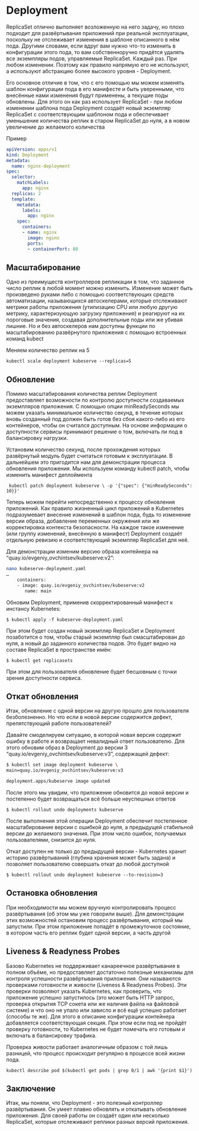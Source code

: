 # Deployment

ReplicaSet отлично выполняет возложенную на него задачу, но плохо подходит для развёртывания приложений при реальной эксплуатации, поскольку не отслеживает изменения в шаблоне описанного в нём пода. Другими словами, если вдруг вам нужно что-то изменить в конфигурации этого пода, то вам собственноручно  придётся удалять все экземпляры подов, управляемые ReplicaSet. Каждый раз. При любом изменении. Поэтому как правило напрямую его не используют, а используют абстракцию более высокого уровня - Deployment. 

Его основное отличие в том, что с его помощью мы можем изменять шаблон конфигурации пода в его манифесте и быть уверенными, что внесённые нами изменения будут применены, а текущие поды обновлены. Для этого он как раз использует ReplicaSet - при любом изменении шаблона пода Deployment создаёт новый экземпляр ReplicaSet с соответствующим шаблоном пода и обеспечивает уменьшение количества реплик в старом ReplicaSet до нуля, а в новом увеличение до желаемого количества

Пример

```yaml
apiVersion: apps/v1
kind: Deployment
metadata:
  name: nginx-deployment
spec:
  selector:
    matchLabels:
      app: nginx
  replicas: 2
  template:
    metadata:
      labels:
        app: nginx
    spec:
      containers:
      - name: nginx
        image: nginx
        ports:
        - containerPort: 80
```

## Масштабирование
Одно из преимуществ контроллеров репликации в том, что заданное число реплик в любой момент можно изменить. Изменение может быть произведено руками либо с помощью соответствующих средств автоматизации, называющихся автоскелерами, которые отслеживают метрики работы приложения (утилизацию CPU или любую другую метрику, характеризующую загрузку приложения) и реагируют на их пороговые значения, создавая дополнительные поды или же убивая лишние. Но и без автоскелеров нам доступны функции по масштабированию развёрнутого приложения с помощью встроенных команд kubect

Меняем количество реплик на 5

`kubectl scale deployment kubeserve --replicas=5`

## Обновление
Помимо масштабирования количества реплик Deployment предоставляет возможности по контролю доступности создаваемых экземпляров приложения. С помощью опции minReadySeconds мы можем указать минимальное количество секунд, в течение которых вновь созданный под должен быть готов без сбоя какого-либо из его контейнеров, чтобы он считался доступным. На основе информации о доступности сервисы принимают решение о том, включать ли под в балансировку нагрузки. 

Установим количество секунд, после прохождения которых развёрнутый модуль будет считаться готовым к эксплуатации. В дальнейшем это пригодится нам для демонстрации процесса обновления приложения. Мы используем команду kubectl patch, чтобы изменить манифест деплоймента

` kubectl patch deployment kubeserve \
-p '{"spec": {"minReadySeconds": 10}}'`

Теперь можем перейти непосредственно к процессу обновления приложений. Как правило жизненный цикл приложений в Kubernetes подразумевает внесение изменений в шаблон пода, будь то изменение версии образа, добавление переменных окружения или же корректировка контекста безопасности. На каждое такое изменение (или группу изменений, внесённую в манифест) Deployment создаёт отдельную ревизию и соответствующий экземпляр ReplicaSet для неё.

Для демонстрации изменим версию образа контейнера на “quay.io/evgeniy_ovchintsev/kubeserve:v2”:

```bash
nano kubeserve-deployment.yaml
…
    containers:
    - image: quay.io/evgeniy_ovchintsev/kubeserve:v2
       name: main
```

Обновим Deployment, применив скорректированный манифест к  инстансу Kubernetes:

`$ kubectl apply -f kubeserve-deployment.yaml`

При этом будет создан новый экземпляр ReplicaSet и Deployment позаботится о том, чтобы старый экземпляр был смасштабирован до нуля, а новый до заданного количества подов. Это будет видно на составе ReplicaSet в пространстве имён:

`$ kubectl get replicasets`

При этом для пользователя обновление будет бесшовным с точки зрения доступности сервиса.

## Откат обновления
Итак, обновление с одной версии на другую прошло для пользователя безболезненно. Но что если в новой версии содержится дефект, препятствующий работе пользователей?

Давайте смоделируем ситуацию, в которой новая версия содержит ошибку в работе и возвращает невалидный ответ пользователю. Для этого обновим образ в Deployment до версии 3 “quay.io/evgeniy_ovchintsev/kubeserve:v3”, содержащей дефект:
```bash
$ kubectl set image deployment kubeserve \
main=quay.io/evgeniy_ovchintsev/kubeserve:v3

deployment.apps/kubeserve image updated
```

После этого мы увидим, что приложение обновится до новой версии и постепенно будет возвращаться всё больше неуспешных ответов

`$ kubectl rollout undo deployments kubeserve`

После выполнения этой операции Deployment обеспечит постепенное масштабирование версии с ошибкой до нуля, а предыдущей стабильной версии до желаемого значения. При этом число ошибок, получаемых пользователями, снизится до нуля.

Откат доступен не только до предыдущей версии - Kubernetes хранит историю развёртываний (глубина хранения может быть задана) и позволяет пользователю совершать откат до любой доступной

`$ kubectl rollout undo deployment kubeserve --to-revision=3`

## Остановка обновления

При необходимости мы можем вручную контролировать процесс развёртывания (об этом мы уже говорили выше). Для демонстрации этих возможностей остановим процесс развёртывания, который мы запустили. При этом приложение попадёт в промежуточное состояние, в котором часть его реплик будет одной версии, а часть другой

## Liveness & Readyness Probes
Базово Kubernetes не поддерживает канареечное развёртывание в полном объёме, но предоставляет достаточно полезные механизмы для контроля успешности развёртывания приложения. Они называются проверками готовности и живости (Liveness & Readyness Probes). Эти проверки позволяют указать Kubernetes, как проверить, что приложение успешно запустилось (это может быть HTTP запрос, проверка открытия TCP сокета или же наличия файла на файловой системе) и что оно не упало или зависло и всё ещё успешно работает (способы те же). Для этого в описание конфигурации контейнера добавляется соответствующая секция. При этом если под не пройдёт проверку готовности, то Kubernetes не будет помечать его готовым и включать в балансировку трафика.

Проверка живости работает аналогичным образом с той лишь разницей, что процесс происходит регулярно в процессе всей жизни пода.

`kubectl describe pod $(kubectl get pods | grep 0/1 | awk '{print $1}')`

## Заключение
Итак, мы поняли, что Deployment - это полезный контроллер развёртывания. Он умеет плавно обновлять и откатывать обновление приложения. Для своей работы он создаёт один или несколько ReplicaSet, которые отслеживают реплики разных версий приложения.
